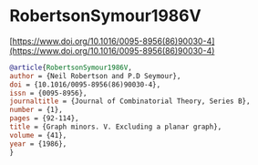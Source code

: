 # RobertsonSymour1986V

[https://www.doi.org/10.1016/0095-8956(86)90030-4](https://www.doi.org/10.1016/0095-8956(86)90030-4)

```bibtex
@article{RobertsonSymour1986V,
author = {Neil Robertson and P.D Seymour},
doi = {10.1016/0095-8956(86)90030-4},
issn = {0095-8956},
journaltitle = {Journal of Combinatorial Theory, Series B},
number = {1},
pages = {92-114},
title = {Graph minors. V. Excluding a planar graph},
volume = {41},
year = {1986},
}
```